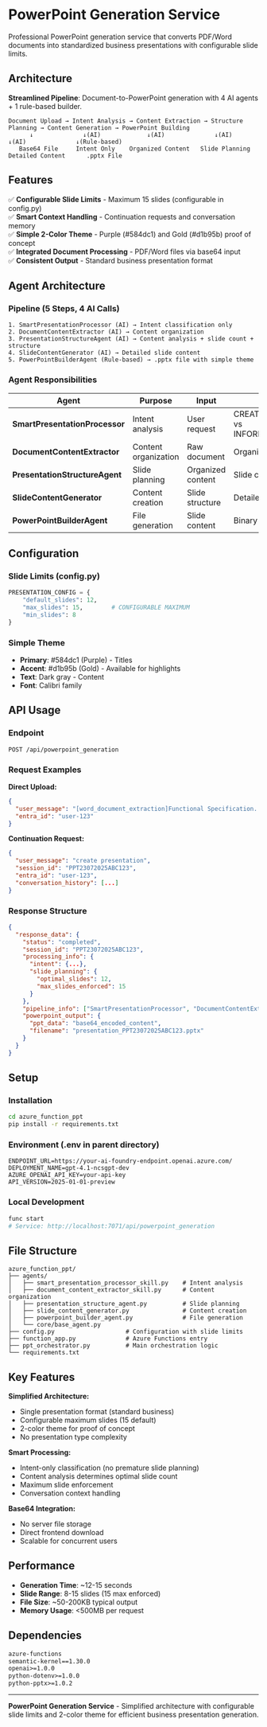 # PowerPoint Generation Service

Professional PowerPoint generation service that converts PDF/Word documents into standardized business presentations with configurable slide limits.

## Architecture

**Streamlined Pipeline**: Document-to-PowerPoint generation with 4 AI agents + 1 rule-based builder.

```
Document Upload → Intent Analysis → Content Extraction → Structure Planning → Content Generation → PowerPoint Building
      ↓              ↓(AI)             ↓(AI)              ↓(AI)            ↓(AI)              ↓(Rule-based)
   Base64 File     Intent Only    Organized Content   Slide Planning   Detailed Content      .pptx File
```

## Features

✅ **Configurable Slide Limits** - Maximum 15 slides (configurable in config.py)  
✅ **Smart Context Handling** - Continuation requests and conversation memory  
✅ **Simple 2-Color Theme** - Purple (#584dc1) and Gold (#d1b95b) proof of concept  
✅ **Integrated Document Processing** - PDF/Word files via base64 input  
✅ **Consistent Output** - Standard business presentation format  

## Agent Architecture

### Pipeline (5 Steps, 4 AI Calls)
```
1. SmartPresentationProcessor (AI) → Intent classification only
2. DocumentContentExtractor (AI) → Content organization  
3. PresentationStructureAgent (AI) → Content analysis + slide count + structure
4. SlideContentGenerator (AI) → Detailed slide content
5. PowerPointBuilderAgent (Rule-based) → .pptx file with simple theme
```

### Agent Responsibilities

| Agent | Purpose | Input | Output |
|-------|---------|-------|--------|
| **SmartPresentationProcessor** | Intent analysis | User request | CREATE_PRESENTATION vs INFORMATION_REQUEST |
| **DocumentContentExtractor** | Content organization | Raw document | Organized topics |
| **PresentationStructureAgent** | Slide planning | Organized content | Slide count + structure |
| **SlideContentGenerator** | Content creation | Slide structure | Detailed content |
| **PowerPointBuilderAgent** | File generation | Slide content | Binary .pptx |

## Configuration

### Slide Limits (config.py)
```python
PRESENTATION_CONFIG = {
    "default_slides": 12,
    "max_slides": 15,        # CONFIGURABLE MAXIMUM
    "min_slides": 8
}
```

### Simple Theme
- **Primary**: #584dc1 (Purple) - Titles
- **Accent**: #d1b95b (Gold) - Available for highlights  
- **Text**: Dark gray - Content
- **Font**: Calibri family

## API Usage

### Endpoint
```
POST /api/powerpoint_generation
```

### Request Examples

**Direct Upload:**
```json
{
  "user_message": "[word_document_extraction]Functional Specification...",
  "entra_id": "user-123"
}
```

**Continuation Request:**
```json
{
  "user_message": "create presentation",
  "session_id": "PPT23072025ABC123",
  "entra_id": "user-123",
  "conversation_history": [...]
}
```

### Response Structure
```json
{
  "response_data": {
    "status": "completed",
    "session_id": "PPT23072025ABC123",
    "processing_info": {
      "intent": {...},
      "slide_planning": {
        "optimal_slides": 12,
        "max_slides_enforced": 15
      }
    },
    "pipeline_info": ["SmartPresentationProcessor", "DocumentContentExtractor", ...],
    "powerpoint_output": {
      "ppt_data": "base64_encoded_content",
      "filename": "presentation_PPT23072025ABC123.pptx"
    }
  }
}
```

## Setup

### Installation
```bash
cd azure_function_ppt
pip install -r requirements.txt
```

### Environment (.env in parent directory)
```env
ENDPOINT_URL=https://your-ai-foundry-endpoint.openai.azure.com/
DEPLOYMENT_NAME=gpt-4.1-ncsgpt-dev
AZURE_OPENAI_API_KEY=your-api-key
API_VERSION=2025-01-01-preview
```

### Local Development
```bash
func start
# Service: http://localhost:7071/api/powerpoint_generation
```

## File Structure
```
azure_function_ppt/
├── agents/
│   ├── smart_presentation_processor_skill.py    # Intent analysis
│   ├── document_content_extractor_skill.py      # Content organization
│   ├── presentation_structure_agent.py          # Slide planning
│   ├── slide_content_generator.py               # Content creation
│   ├── powerpoint_builder_agent.py              # File generation
│   └── core/base_agent.py
├── config.py                    # Configuration with slide limits
├── function_app.py              # Azure Functions entry
├── ppt_orchestrator.py          # Main orchestration logic
└── requirements.txt
```

## Key Features

**Simplified Architecture:**
- Single presentation format (standard business)
- Configurable maximum slides (15 default)
- 2-color theme for proof of concept
- No presentation type complexity

**Smart Processing:**
- Intent-only classification (no premature slide planning)
- Content analysis determines optimal slide count
- Maximum slide enforcement
- Conversation context handling

**Base64 Integration:**
- No server file storage
- Direct frontend download
- Scalable for concurrent users

## Performance

- **Generation Time**: ~12-15 seconds
- **Slide Range**: 8-15 slides (15 max enforced)
- **File Size**: ~50-200KB typical output
- **Memory Usage**: <500MB per request

## Dependencies

```txt
azure-functions
semantic-kernel==1.30.0
openai>=1.0.0
python-dotenv>=1.0.0
python-pptx>=1.0.2
```

---

**PowerPoint Generation Service** - Simplified architecture with configurable slide limits and 2-color theme for efficient business presentation generation.
